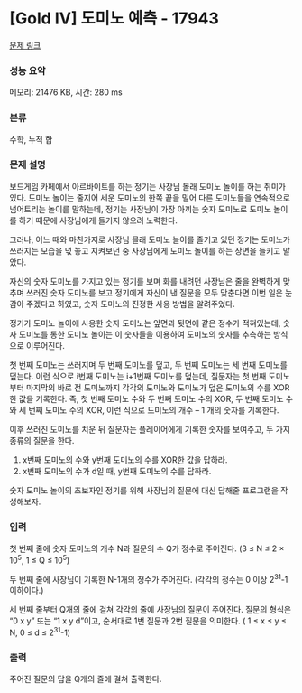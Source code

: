 # [Gold IV] 도미노 예측 - 17943 

[문제 링크](https://www.acmicpc.net/problem/17943) 

### 성능 요약

메모리: 21476 KB, 시간: 280 ms

### 분류

수학, 누적 합

### 문제 설명

<p>보드게임 카페에서 아르바이트를 하는 정기는 사장님 몰래 도미노 놀이를 하는 취미가 있다. 도미노 놀이는 줄지어 세운 도미노의 한쪽 끝을 밀어 다른 도미노들을 연속적으로 넘어트리는 놀이를 말하는데, 정기는 사장님이 가장 아끼는 숫자 도미노로 도미노 놀이를 하기 때문에 사장님에게 들키지 않으려 노력한다.</p>

<p>그러나, 어느 때와 마찬가지로 사장님 몰래 도미노 놀이를 즐기고 있던 정기는 도미노가 쓰러지는 모습을 넋 놓고 지켜보던 중 사장님에게 도미노 놀이를 하는 장면을 들키고 말았다.</p>

<p>자신의 숫자 도미노를 가지고 있는 정기를 보며 화를 내려던 사장님은 줄을 완벽하게 맞추며 쓰러진 숫자 도미노를 보고 정기에게 자신이 낸 질문을 모두 맞춘다면 이번 일은 눈감아 주겠다고 하였고, 숫자 도미노의 진정한 사용 방법을 알려주었다.</p>

<p>정기가 도미노 놀이에 사용한 숫자 도미노는 앞면과 뒷면에 같은 정수가 적혀있는데, 숫자 도미노를 통한 도미노 놀이는 이 숫자들을 이용하여 도미노의 숫자를 추측하는 방식으로 이루어진다.</p>

<p>첫 번째 도미노는 쓰러지며 두 번째 도미노를 덮고, 두 번째 도미노는 세 번째 도미노를 덮는다. 이런 식으로 i번째 도미노는 i+1번째 도미노를 덮는데, 질문자는 첫 번째 도미노부터 마지막의 바로 전 도미노까지 각각의 도미노와 도미노가 덮은 도미노의 수를 XOR한 값을 기록한다. 즉, 첫 번째 도미노 수와 두 번째 도미노 수의 XOR, 두 번째 도미노 수와 세 번째 도미노 수의 XOR, 이런 식으로 도미노의 개수 – 1 개의 숫자를 기록한다.</p>

<p>이후 쓰러진 도미노를 치운 뒤 질문자는 플레이어에게 기록한 숫자를 보여주고, 두 가지 종류의 질문을 한다.</p>

<ol>
	<li>x번째 도미노의 수와 y번째 도미노의 수를 XOR한 값을 답하라.</li>
	<li>x번째 도미노의 수가 d일 때, y번째 도미노의 수를 답하라.</li>
</ol>

<p>숫자 도미노 놀이의 초보자인 정기를 위해 사장님의 질문에 대신 답해줄 프로그램을 작성해보자.</p>

### 입력 

 <p>첫 번째 줄에 숫자 도미노의 개수 N과 질문의 수 Q가 정수로 주어진다. (3 ≤ N ≤ 2 × 10<sup>5</sup>, 1 ≤ Q ≤ 10<sup>5</sup>)</p>

<p>두 번째 줄에 사장님이 기록한 N-1개의 정수가 주어진다. (각각의 정수는 0 이상 2<sup>31</sup>-1 이하이다.)</p>

<p>세 번째 줄부터 Q개의 줄에 걸쳐 각각의 줄에 사장님의 질문이 주어진다. 질문의 형식은 “0 x y” 또는 “1 x y d”이고, 순서대로 1번 질문과 2번 질문을 의미한다. ( 1 ≤ x ≤ y ≤ N, 0 ≤ d ≤ 2<sup>31</sup>-1)</p>

### 출력 

 <p>주어진 질문의 답을 Q개의 줄에 걸쳐 출력한다.</p>

